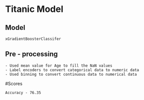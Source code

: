 # Titanic Model
## Model
```
xGradientBoosterClassifer
```
## Pre - processing
```
- Used mean value for Age to fill the NaN values
- Label encoders to convert categorical data to numeric data
- Used binning to convert continuous data to numerical data
```
#Scores
```
Accuracy - 76.35
```
